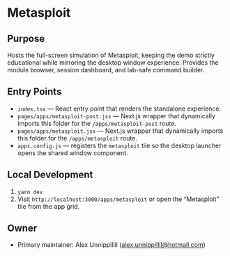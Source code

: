 # Metasploit

## Purpose
Hosts the full-screen simulation of Metasploit, keeping the demo strictly educational while mirroring the desktop window experience. Provides the module browser, session dashboard, and lab-safe command builder.

## Entry Points
- `index.tsx` — React entry point that renders the standalone experience.
- `pages/apps/metasploit-post.jsx` — Next.js wrapper that dynamically imports this folder for the `/apps/metasploit-post` route.
- `pages/apps/metasploit.jsx` — Next.js wrapper that dynamically imports this folder for the `/apps/metasploit` route.
- `apps.config.js` — registers the `metasploit` tile so the desktop launcher opens the shared window component.

## Local Development
1. `yarn dev`
2. Visit `http://localhost:3000/apps/metasploit` or open the “Metasploit” tile from the app grid.

## Owner
- Primary maintainer: Alex Unnippillil (alex.unnippillil@hotmail.com)
